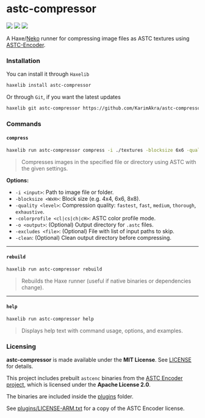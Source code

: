 # astc-compressor

![](https://img.shields.io/github/repo-size/KarimAkra/astc-compressor) ![](https://badgen.net/github/open-issues/KarimAkra/astc-compressor) ![](https://badgen.net/badge/license/MIT/green)

A Haxe/[Neko](https://haxe.org/manual/target-neko.html) runner for compressing image files as ASTC textures using [ASTC-Encoder](https://github.com/ARM-software/astc-encoder).

### Installation

You can install it through `Haxelib`
```bash
haxelib install astc-compressor
```
Or through `Git`, if you want the latest updates
```bash
haxelib git astc-compressor https://github.com/KarimAkra/astc-compressor.git
```

### Commands

#### `compress`

```bash
haxelib run astc-compressor compress -i ./textures -blocksize 6x6 -quality medium -colorprofile cl -o ./output
```

> Compresses images in the specified file or directory using ASTC with the given settings.

**Options:**
- `-i <input>`: Path to image file or folder.
- `-blocksize <WxH>`: Block size (e.g. 4x4, 6x6, 8x8).
- `-quality <level>`: Compression quality: `fastest`, `fast`, `medium`, `thorough`, `exhaustive`.
- `-colorprofile <cl|cs|ch|cH>`: ASTC color profile mode.
- `-o <output>`: (Optional) Output directory for `.astc` files.
- `-excludes <file>`: (Optional) File with list of input paths to skip.
- `-clean`: (Optional) Clean output directory before compressing.

---

#### `rebuild`

```bash
haxelib run astc-compressor rebuild
```

> Rebuilds the Haxe runner (useful if native binaries or dependencies change).

---

#### `help`

```bash
haxelib run astc-compressor help
```

> Displays help text with command usage, options, and examples.

### Licensing

**astc-compressor** is made available under the **MIT License**. See [LICENSE](./LICENSE) for details.

This project includes prebuilt `astcenc` binaries from the [ASTC Encoder project](https://github.com/ARM-software/astc-encoder), which is licensed under the **Apache License 2.0**.

The binaries are included inside the [plugins](./plugins) folder.

See [plugins/LICENSE-ARM.txt](./plugins/LICENSE-ARM.txt) for a copy of the ASTC Encoder license.
